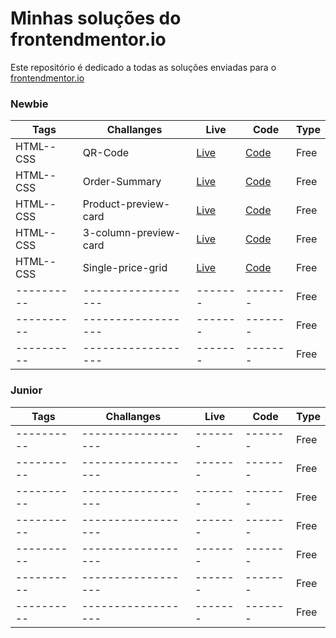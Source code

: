 # Minhas soluções do frontendmentor.io 

Este repositório é dedicado a todas as soluções enviadas para o [frontendmentor.io ](https://www.frontendmentor.io/)

### Newbie


| Tags  | Challanges | Live|  Code|  Type| 
| --- | -- |  -- | --  |  -- |
| HTML--CSS      |  QR-Code | [Live](https://qr-code-component-omega-bay.vercel.app/) | [Code](https://github.com/prmergu/frontendmentor_challenges/tree/main/qr-code-component) |Free|
| HTML--CSS      |  Order-Summary       | [Live](https://order-summary-component-sandy-gamma.vercel.app/)  | [Code](https://github.com/prmergu/frontendmentor_challenges/tree/main/order-summary-component) |Free|
| HTML--CSS      |  Product-preview-card  | [Live](https://product-preview-card-ashy.vercel.app/)  | [Code](https://github.com/prmergu/frontendmentor_challenges/tree/main/product-preview-card) |Free|
| HTML--CSS       |  3-column-preview-card  | [Live](https://3-column-preview-card-sable-beta.vercel.app/)  | [Code](https://github.com/prmergu/frontendmentor_challenges/tree/main/3-column-preview-card)  |Free|
| HTML--CSS      |  Single-price-grid | [Live](https://single-price-grid-two-kappa.vercel.app/) | [Code](https://github.com/prmergu/frontendmentor_challenges/tree/main/single-price-grid) |Free|
| ----------     |  ------------------  | -------  | ------- |Free|
| ----------     |  ------------------  | -------  | ------- |Free|
| ----------     |  ------------------  | -------  | ------- |Free|


### Junior

| Tags  | Challanges | Live|  Code|  Type| 
| --- | -- |  -- | --  |  -- |
| ----------     |  ------------------  | -------  | ------- |Free|
| ----------     |  ------------------  | -------  | ------- |Free|
| ----------     |  ------------------  | -------  | ------- |Free|
| ----------     |  ------------------  | -------  | ------- |Free|
| ----------     |  ------------------  | -------  | ------- |Free|
| ----------     |  ------------------  | -------  | ------- |Free|
| ----------     |  ------------------  | -------  | ------- |Free|
